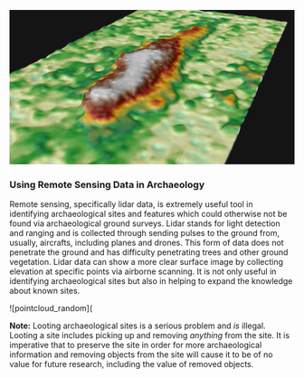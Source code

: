 ![dcfrontlandscape3d](https://github.com/kkingsland/Remote-Sensing-in-Archaeology/blob/kkingsland-photos/Front_Landscape.jpg)

### Using Remote Sensing Data in Archaeology

Remote sensing, specifically lidar data, is extremely useful tool in identifying archaeological sites and features which could otherwise not be found via archaeological ground surveys. Lidar stands for light detection and ranging and is collected through sending pulses to the ground from, usually, aircrafts, including planes and drones. This form of data does not penetrate the ground and has difficulty penetrating trees and other ground vegetation. Lidar data can show a more clear surface image by collecting elevation at specific points via airborne scanning. It is not only useful in identifying archaeological sites but also in helping to expand the knowledge about known sites.

![pointcloud_random](

**Note:** Looting archaeological sites is a serious problem and _is_ illegal. Looting a site includes picking up and removing _anything_ from the site. It is imperative that to preserve the site in order for more archaeological information and removing objects from the site will cause it to be of no value for future research, including the value of removed objects. 
